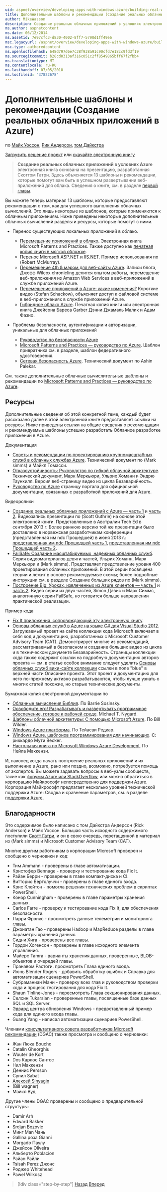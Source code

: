 ```yaml
---
uid: aspnet/overview/developing-apps-with-windows-azure/building-real-world-cloud-apps-with-windows-azure/more-patterns-and-guidance
title: Дополнительные шаблоны и рекомендации (Создание реальных облачных приложений в Azure) | Документация Майкрософт
author: MikeWasson
description: Создание реальных облачных приложений в условиях электронная книга основана на презентацию, разработанная Скоттом Гатри. Здесь объясняется, 13 шаблонов и практических рекомендаций, которые он может...
ms.author: aspnetcontent
ms.date: 06/12/2014
ms.assetid: 7e97cfc3-d830-4002-8ff7-5790d1ff49e6
msc.legacyurl: /aspnet/overview/developing-apps-with-windows-azure/building-real-world-cloud-apps-with-windows-azure/more-patterns-and-guidance
msc.type: authoredcontent
ms.openlocfilehash: 648d797d6e7c38f938a91c90cfd7e18cc9fd3f19
ms.sourcegitcommit: b28cd0313af316c051c2ff8549865bff67f2fbb4
ms.translationtype: MT
ms.contentlocale: ru-RU
ms.lasthandoff: 07/05/2018
ms.locfileid: "37822678"
---
```

<a name="more-patterns-and-guidance-building-real-world-cloud-apps-with-azure"></a>Дополнительные шаблоны и рекомендации (Создание реальных облачных приложений в Azure)
====================
по [Майк Уоссон](https://github.com/MikeWasson), [Рик Андерсон](https://github.com/Rick-Anderson), [том Дайкстра](https://github.com/tdykstra)

[Загрузить решение проект](http://code.msdn.microsoft.com/Fix-It-app-for-Building-cdd80df4) или [скачайте электронную книгу](http://blogs.msdn.com/b/microsoft_press/archive/2014/07/23/free-ebook-building-cloud-apps-with-microsoft-azure.aspx)

> **Создание реальных облачных приложений в условиях Azure** электронная книга основана на презентацию, разработанная Скоттом Гатри. Здесь объясняется 13 шаблоны и рекомендации, которые помогут вам быть в успешном развертывании веб-приложений для облака. Сведения о книге, см. в разделе [первой главы](introduction.md).


Вы можете теперь материал 13 шаблоны, которые предоставляют рекомендации о том, как для успешного выполнения облачных вычислений. Это лишь некоторые из шаблонов, которые применяются к облачным приложениям. Ниже приведены некоторые дополнительные облачных вычислений разделы и ресурсы, которые помогут с ними.

- Перенос существующих локальных приложений в облако. 

    - [Перемещение приложений в облако](https://msdn.microsoft.com/library/ff728592.aspx). Электронная книга Microsoft Patterns and Practices. Также доступно как [печатная копия книги в мягкой обложке](https://www.amazon.com/dp/1621140202).
    - [Перенос Microsoft ASP.NET и IIS.NET](https://go.microsoft.com/fwlink/?LinkId=400656). Пример использования по (Robert McMurray).
    - [Перемещение 4th &amp; мэром для веб-сайты Azure](http://www.jeff.wilcox.name/2013/04/4thandmayor-azure-websites/). Записи блога, Джефф Wilcox chronicling делится опытом работы, перемещение веб-приложения из Amazon Web Services в веб-приложений в службе приложений Azure.
    - [Перемещение приложений в Azure: какие изменения?](https://azure.microsoft.com/documentation/videos/web-sites-internals-and-the-file-system/) Короткие видео (Stefan Schackow), объясняет доступ к файловой системе в веб-приложениях в службе приложений Azure.
    - [Гибридное облако Azure](https://www.amazon.com/dp/B00EOP4UQW). Печатная копия книги или электронная книга Джейсона Бареса Garber Дэнни Джамаль Малик и Адам Фазио.
- Проблемы безопасности, аутентификации и авторизации, уникальные для облачных приложений

    - [Руководство по безопасности Azure](https://azure.microsoft.com/blog/2014/02/10/best-practices-windows-azure-websites-waws/)
    - [Microsoft Patterns and Practices — руководство по Azure](https://msdn.microsoft.com/library/dn568099.aspx). Шаблон привратника см. в разделе, шаблон федеративного удостоверения.
    - [Сетевая безопасность Azure](https://download.microsoft.com/download/4/3/9/43902EC9-410E-4875-8800-0788BE146A3D/Windows%20Azure%20Network%20Security%20Whitepaper%20-%20FINAL.docx). Технический документ по Ashin Palekar.

См. также дополнительные облачные вычислительные шаблоны и рекомендации по [Microsoft Patterns and Practices — руководство по Azure](https://msdn.microsoft.com/library/dn568099.aspx).

<a id="resources"></a>
## <a name="resources"></a>Ресурсы

Дополнительные сведения об этой конкретной теме, каждый будет рассказано далее в этой электронной книге предоставляет ссылки на ресурсы. Ниже приведены ссылки на общие сведения о рекомендации и рекомендуемые шаблоны успешно разработать Облачное разработке приложений в Azure.

Документация

- [Советы и рекомендации по проектированию крупномасштабных служб в облачных службах Azure](https://msdn.microsoft.com/library/windowsazure/jj717232.aspx). Технический документ по (Mark simms) и Майкл Томасси.
- [Отказоустойчивость: Руководство по гибкой облачной архитектуре](https://msdn.microsoft.com/library/windowsazure/jj853352.aspx). Технический документ, Марк Меркьюри, Ульрих Хоманн и Эндрю Таунхилл. Версия веб-страницу видео из цикла Безаварийность.
- [Руководство по Azure](https://azure.microsoft.com/develop/net/guidance/) страницу портала для официальной документации, связанных с разработкой приложений для Azure.

Видеоролики

- [Создание реальных облачных приложений с Azure — часть 1](https://channel9.msdn.com/Events/TechEd/Australia/2013/AZR324) и [часть 2](https://channel9.msdn.com/Events/TechEd/Australia/2013/AZR325). Видеозапись презентации по (Scott Guthrie) на основе этой электронной книги. Представленные в Австралии Tech Ed в сентября 2013 г. Более раннюю версию той же презентации было доставлено в норвежская разработчикам конференции (представленная им ndc Прошедшей) в июня 2013 г.: [представленная им ndc Прошедшей часть 1](http://vimeo.com/68215538), [представленная им ndc Прошедшей часть 2](http://vimeo.com/68215602).
- [FailSafe: Создание масштабируемых, надежных облачных служб](https://channel9.msdn.com/Series/FailSafe). Серия видеоматериалов девяти частей, Ульрих Хоманн, Марк Меркьюри и (Mark simms). Представляет представление уровня 400 проектирования облачных приложений. В этой серии посвящена теории и лежит в основе рекомендуемые схемы; более подробные инструкции см. в разделе Создание больших рядов по (Mark simms).
- [Построение Big: Уроках, извлеченных из Azure клиентов — часть 1](https://channel9.msdn.com/Events/Build/2012/3-029) и [часть 2](https://channel9.msdn.com/Events/Build/2012/3-030). Видео серии из двух частей, Simon Дэвис и Марк Симмс, аналогичную серии FailSafe, но готовится больше направлении практической реализации.

Пример кода

- [Fix It приложения, сопровождающий эту электронную книгу](https://code.msdn.microsoft.com/Fix-It-app-for-Building-cdd80df4?cdn_id=2013-12-03-002).
- [Основы облачных служб в Azure на языке C# для Visual Studio 2012](http://aka.ms/csf). Загружаемый проект на сайте коллекции кода Microsoft включает в себя код и документацию, разработанных с Microsoft Customer Advisory Team (CAT). Демонстрирует многие из рекомендаций, рассматриваемый в безопасном и создание больших видео из цикла и в техническом документе Безаварийность. Страницы коллекции кода также содержит ссылки на подробную документацию авторов проекта — см. в статье особое внимание следует уделить [Основы облачных служб вики-сайте коллекции](https://social.technet.microsoft.com/wiki/contents/articles/17987.cloud-service-fundamentals.aspx) ссылки в поле "blue" в верхней части Описание проекта. Этот проект и документацию для него по-прежнему активно разрабатываются, чтобы лучше узнать о многих статей похожие, но старые технические документы.

Бумажная копия электронной документации по

- [Облачные вычисления Библия](https://www.amazon.com/dp/0470903562). По Barrie Sosinsky.
- [Освободите его! Разрабатывать и развертывать программное обеспечение, готовое к рабочей среде](https://www.amazon.com/Release-It-Production-Ready-Pragmatic-Programmers/dp/0978739213). Michael T. Nygard.
- [Шаблоны облачной архитектуры: С помощью Microsoft Azure](http://shop.oreilly.com/product/0636920023777.do). По Bill Wilder.
- [Windows Azure платформа](https://www.amazon.com/dp/1430235632). По Тейасви Редкар.
- [Windows Azure, шаблонов программирования для начинающих](https://www.amazon.com/dp/1849685606). С: риккардо Мути Becker.
- [Настольная книга по Microsoft Windows Azure Development](https://www.amazon.com/dp/1849682224). По Нейла Маккензи.

И, наконец когда начать построение реальных приложений и их выполнение в Azure, рано или поздно, возможно, потребуется помощь от экспертов. Вы можете задавать вопросы в веб-узлы сообществ, такие как [форумы Azure или StackOverflow](https://azure.microsoft.com/support/forums/), или можно обратиться в корпорацию Майкрософт непосредственно для поддержки Azure. Корпорация Майкрософт предлагает несколько уровней технической поддержки Azure: Сводка и сравнение параметров, см. в разделе [поддержки Azure](https://azure.microsoft.com/support/plans/).

<a id="acknowledgments"></a>
## <a name="acknowledgments"></a>Благодарности

Это содержимое было написано с том Дайкстра Андерсон (Rick Anderson) и Майк Уоссон. Большая часть исходного содержимого поступили [Скотт Гатри](https://weblogs.asp.net/scottgu/), и он в свою очередь, перетащенной в материал из (Mark simms) и Microsoft Customer Advisory Team (CAT).

Многие другим работникам в корпорации Microsoft проверен и сообщено о черновики и код:

- Тим Ammann - проверены в главе автоматизации.
- Кристофер Bennage - проверку и тестирование кода Fix It.
- Райан Берри - проверены в главе компакт-диска и CI.
- Витторио Бертолуччи - проверены в главе единого входа.
- Крис Клейтон - помогла решения технических проблем в скриптах PowerShell.
- Конор Cunningham - проверены в главе параметры хранения данных.
- Carlos Farre - проверку и тестирование кода Fix It, для обеспечения безопасности.
- Ларри Фрэнкс - просмотреть данные телеметрии и мониторинга главы.
- Джонатан Гао - проверены Hadoop и MapReduce разделы в главе параметры хранения данных.
- Сидни Хига - проверены все главы.
- Гордон Хогенсон - проверены в главе исходного элемента управления.
- Майерс Tamra - варианты хранения данных, проверенные, BLOB-объектов и очередей главы.
- Пранавом Растоги. просмотреть Глава единого входа.
- Июнь Blender Rogers - добавить обработку ошибок и Справка для автоматизации сценариев PowerShell.
- Субраманиан Мани - проверку всех глав и руководством проверки кода и процесс тестирования для кода Fix It.
- Shaun Tinline-Jones - пересмотреть Глава секционирования данных.
- Селсин Tukarslan - проверенные главы, посвященные базе данных SQL и SQL Server.
- Эдвард центра обновления Windows - предоставленный пример кода для единого входа главы.
- Guang Yang - написал автоматизации сценариев PowerShell.

Членами [консультативного совета разработчиков Microsoft рекомендации](http://aka.ms/DGAC) (DGAC) также просмотра и сообщено о черновики:

- Жан Люка Boucho
- Catalin Gheorghiu
- Wouter de Kort
- Dos Карлос Сантос
- Нил Маккензи
- Деннис Persson
- Сунил Sabat
- [Алексей Sinyagin](http://www.linkedin.com/in/sinyagin)
- (Bill wagner)
- Майкл Вуд

Другие члены DGAC проверены и сообщено о предварительной структуры:

- Damir Arh
- Edward Bakker
- Srdjan Bozovic
- Минг Man Чань
- Gallina роза Gianni
- Morgado Паулу
- Джейсон Oliveira
- Альберто Poblacion
- Райан Райли
- Tsisah Perez Джонс
- Роджер Whitehead
- Pawel Wilkosz

> [!div class="step-by-step"]
> [Назад](queue-centric-work-pattern.md)
> [Вперед](the-fix-it-sample-application.md)
